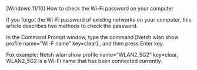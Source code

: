 [Windows 11/10] How to check the Wi-Fi password on your computer

If you forgot the Wi-Fi password of existing networks on your computer, this article describes two methods to check the password.

In the Command Prompt window, type the command 
[Netsh wlan show profile name=”Wi-F name” key=clear]
, and then press Enter key.

Fox example: Netsh wlan show profile name=”WLAN2_5G2” key=clear, WLAN2_5G2 is a Wi-Fi name that has been connected currently. 

